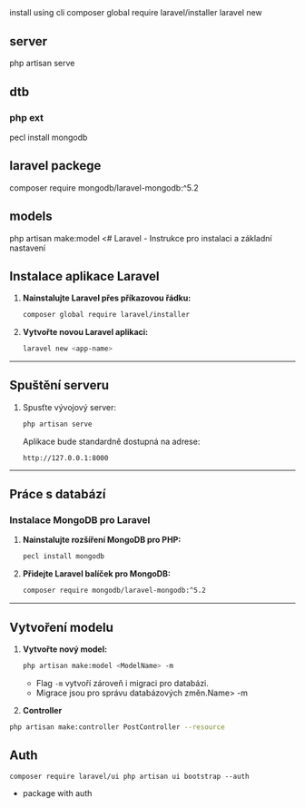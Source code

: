 ##
install using cli
composer global require laravel/installer
laravel new <app-name>


## server 
php artisan serve


## dtb
### php ext
pecl install mongodb
## laravel packege
composer require mongodb/laravel-mongodb:^5.2

## models
php artisan make:model <# Laravel - Instrukce pro instalaci a základní nastavení

## Instalace aplikace Laravel
1. **Nainstalujte Laravel přes příkazovou řádku:**
   ```bash
   composer global require laravel/installer
   ```

2. **Vytvořte novou Laravel aplikaci:**
   ```bash
   laravel new <app-name>
   ```

---

## Spuštění serveru
1. Spusťte vývojový server:
   ```bash
   php artisan serve
   ```

   Aplikace bude standardně dostupná na adrese:
   ```
   http://127.0.0.1:8000
   ```

---

## Práce s databází
### Instalace MongoDB pro Laravel
1. **Nainstalujte rozšíření MongoDB pro PHP:**
   ```bash
   pecl install mongodb
   ```

2. **Přidejte Laravel balíček pro MongoDB:**
   ```bash
   composer require mongodb/laravel-mongodb:^5.2
   ```

---

## Vytvoření modelu
1. **Vytvořte nový model:**
   ```bash
   php artisan make:model <ModelName> -m
   ```

    - Flag `-m` vytvoří zároveň i migraci pro databázi.
    - Migrace jsou pro správu databázových změn.Name> -m

2. **Controller**
```bash
php artisan make:controller PostController --resource 
```
## Auth
``
composer require laravel/ui
php artisan ui bootstrap --auth
``
- package with auth
